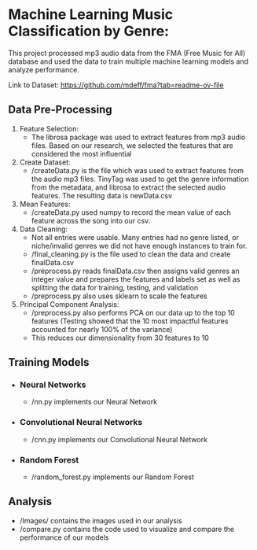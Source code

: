 # **Machine Learning Music Classification by Genre:**

This project processed mp3 audio data from the FMA (Free Music for All) database and used the data to train multiple machine learning models and analyze performance.

Link to Dataset: https://github.com/mdeff/fma?tab=readme-ov-file

## Data Pre-Processing
1. Feature Selection:
    - The librosa package was used to extract features from mp3 audio files. Based on our research, we selected the features that are considered the most influential
2. Create Dataset:
    - /createData.py is the file which was used to extract features from the audio mp3 files. TinyTag was used to get the genre information from the metadata, and librosa to extract the selected audio features. The resulting data is newData.csv
3. Mean Features:
    - /createData.py used numpy to record the mean value of each feature across the song into our csv.
4. Data Cleaning:
    - Not all entries were usable. Many entries had no genre listed, or niche/invalid genres we did not have enough instances to train for.
    - /final_cleaning.py is the file used to clean the data and create finalData.csv
    - /preprocess.py reads finalData.csv then assigns valid genres an integer value and prepares the features and labels set as well as splitting the data for training, testing, and validation
    - /preprocess.py also uses sklearn to scale the features
5. Principal Component Analysis:
    - /preprocess.py also performs PCA on our data up to the top 10 features (Testing showed that the 10 most impactful features accounted for nearly 100% of the variance)
    - This reduces our dimensionality from 30 features to 10

## Training Models
 - ### Neural Networks
     - /nn.py implements our Neural Network
 - ### Convolutional Neural Networks
     - /cnn.py implements our Convolutional Neural Network
 - ### Random Forest
     - /random_forest.py implements our Random Forest

## Analysis
 - /Images/ contains the images used in our analysis
 - /compare.py contains the code used to visualize and compare the performance of our models
